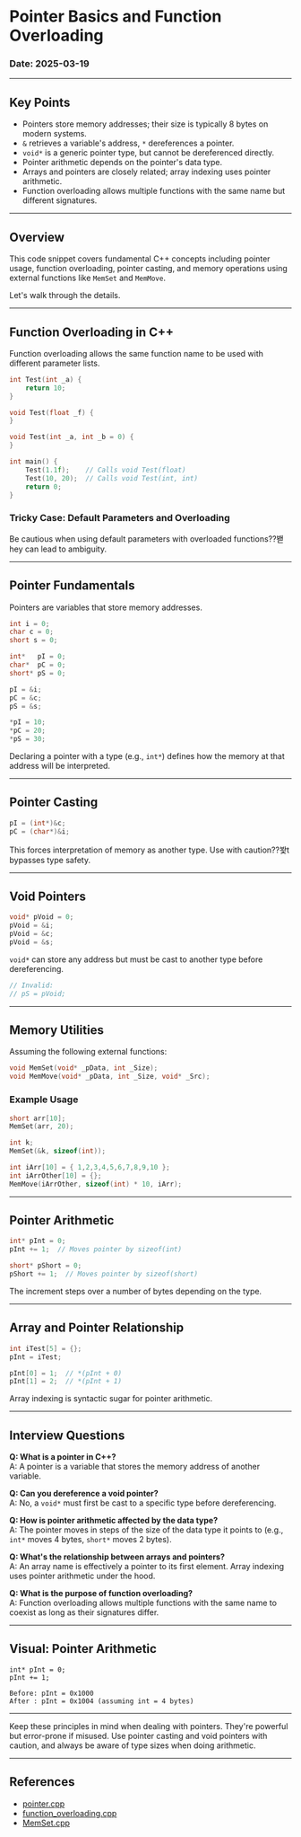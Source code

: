 ﻿# Pointer Basics and Function Overloading 

### Date: 2025-03-19

---

## Key Points

- Pointers store memory addresses; their size is typically 8 bytes on modern systems.
- `&` retrieves a variable's address, `*` dereferences a pointer.
- `void*` is a generic pointer type, but cannot be dereferenced directly.
- Pointer arithmetic depends on the pointer's data type.
- Arrays and pointers are closely related; array indexing uses pointer arithmetic.
- Function overloading allows multiple functions with the same name but different signatures.

---

## Overview

This code snippet covers fundamental C++ concepts including pointer usage, function overloading, pointer casting, and memory operations using external functions like `MemSet` and `MemMove`.

Let's walk through the details.

---

## Function Overloading in C++

Function overloading allows the same function name to be used with different parameter lists.

```cpp
int Test(int _a) {
    return 10;
}

void Test(float _f) {
}

void Test(int _a, int _b = 0) {
}

int main() {
    Test(1.1f);    // Calls void Test(float)
    Test(10, 20);  // Calls void Test(int, int)
    return 0;
}
```

### Tricky Case: Default Parameters and Overloading
Be cautious when using default parameters with overloaded functions??봳hey can lead to ambiguity.

---

## Pointer Fundamentals

Pointers are variables that store memory addresses.

```cpp
int i = 0;
char c = 0;
short s = 0;

int*   pI = 0;
char*  pC = 0;
short* pS = 0;

pI = &i;
pC = &c;
pS = &s;

*pI = 10;
*pC = 20;
*pS = 30;
```

Declaring a pointer with a type (e.g., `int*`) defines how the memory at that address will be interpreted.

---

## Pointer Casting

```cpp
pI = (int*)&c;
pC = (char*)&i;
```

This forces interpretation of memory as another type. Use with caution??봧t bypasses type safety.

---

## Void Pointers

```cpp
void* pVoid = 0;
pVoid = &i;
pVoid = &c;
pVoid = &s;
```

`void*` can store any address but must be cast to another type before dereferencing.

```cpp
// Invalid:
// pS = pVoid;
```

---

## Memory Utilities

Assuming the following external functions:

```cpp
void MemSet(void* _pData, int _Size);
void MemMove(void* _pData, int _Size, void* _Src);
```

### Example Usage

```cpp
short arr[10];
MemSet(arr, 20);

int k;
MemSet(&k, sizeof(int));

int iArr[10] = { 1,2,3,4,5,6,7,8,9,10 };
int iArrOther[10] = {};
MemMove(iArrOther, sizeof(int) * 10, iArr);
```

---

## Pointer Arithmetic

```cpp
int* pInt = 0;
pInt += 1;  // Moves pointer by sizeof(int)

short* pShort = 0;
pShort += 1;  // Moves pointer by sizeof(short)
```

The increment steps over a number of bytes depending on the type.

---

## Array and Pointer Relationship

```cpp
int iTest[5] = {};
pInt = iTest;

pInt[0] = 1;  // *(pInt + 0)
pInt[1] = 2;  // *(pInt + 1)
```

Array indexing is syntactic sugar for pointer arithmetic.

---

## Interview Questions

**Q: What is a pointer in C++?**  
A: A pointer is a variable that stores the memory address of another variable.

**Q: Can you dereference a void pointer?**  
A: No, a `void*` must first be cast to a specific type before dereferencing.

**Q: How is pointer arithmetic affected by the data type?**  
A: The pointer moves in steps of the size of the data type it points to (e.g., `int*` moves 4 bytes, `short*` moves 2 bytes).

**Q: What's the relationship between arrays and pointers?**  
A: An array name is effectively a pointer to its first element. Array indexing uses pointer arithmetic under the hood.

**Q: What is the purpose of function overloading?**  
A: Function overloading allows multiple functions with the same name to coexist as long as their signatures differ.

---

## Visual: Pointer Arithmetic

```
int* pInt = 0;
pInt += 1;

Before: pInt = 0x1000
After : pInt = 0x1004 (assuming int = 4 bytes)
```

---

Keep these principles in mind when dealing with pointers. 
They're powerful but error-prone if misused. 
Use pointer casting and void pointers with caution, 
and always be aware of type sizes when doing arithmetic.

---

## References

- [pointer.cpp](codes/pointer.cpp)
- [function_overloading.cpp](codes/function_overloading.cpp)
- [MemSet.cpp](codes/MemSet.cpp)
